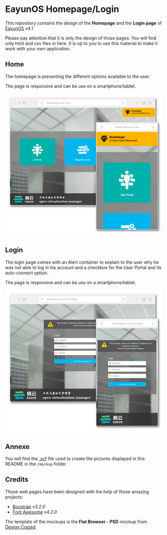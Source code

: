 EayunOS Homepage/Login
======================

This repository contains the design of the **Homepage** and the **Login page** of [EayunOS](http://eayun.cn/product-center/eayun-os/) *v4.1*.

Please pay attention that it is only the design of those pages. You will find only html and css files in here. It is up to you to use this material to make it work with your own application.

Home
----

The homepage is presenting the different options available to the user.

The page is responsive and can be use on a smartphone/tablet.

![Mockup of the Homepage](https://raw.githubusercontent.com/eayun/EayunOS-homepage/master/mockup/mockup-homepage.png)

Login
-----

The login page comes with an Alert container to explain to the user why he was not able to log in his account and a checkbox for the User Portal and its auto-connect option.

The page is responsive and can be use on a smartphone/tablet.

![Mockup of the Homepage](https://raw.githubusercontent.com/eayun/EayunOS-homepage/master/mockup/mockup-loginpage.png)

Annexe
------

You will find the [.xcf](http://en.wikipedia.org/wiki/XCF) file used to create the pictures displayed in this README in the `/mockup` folder.

Credits
-------

Those web pages have been designed with the help of those amazing projects:

-	[Boostrap](http://getbootstrap.com/) *v3.2.0*
-	[Font Awesome](http://fortawesome.github.io/Font-Awesome/) *v4.2.0*

The template of the mockups is the **Flat Browser - PSD** mockup from [Design Crazed](http://designscrazed.org/free-web-browser-mockups-psd/).
